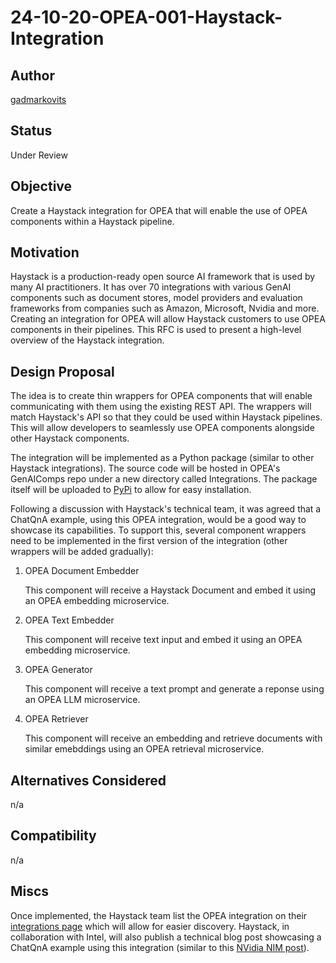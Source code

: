 # 24-10-20-OPEA-001-Haystack-Integration

## Author

[gadmarkovits](https://github.com/gadmarkovits)

## Status

Under Review

## Objective

Create a Haystack integration for OPEA that will enable the use of OPEA components within a Haystack pipeline.

## Motivation

Haystack is a production-ready open source AI framework that is used by many AI practitioners. It has over 70 integrations with various GenAI components such as document stores, model providers and evaluation frameworks from companies such as Amazon, Microsoft, Nvidia and more. Creating an integration for OPEA will allow Haystack customers to use OPEA components in their pipelines. This RFC is used to present a high-level overview of the Haystack integration. 

## Design Proposal

The idea is to create thin wrappers for OPEA components that will enable communicating with them using the existing REST API. The wrappers will match Haystack's API so that they could be used within Haystack pipelines. This will allow developers to seamlessly use OPEA components alongside other Haystack components.

The integration will be implemented as a Python package (similar to other Haystack integrations). The source code will be hosted in OPEA's GenAIComps repo under a new directory called Integrations. The package itself will be uploaded to [PyPi](https://pypi.org/) to allow for easy installation.                 

Following a discussion with Haystack's technical team, it was agreed that a ChatQnA example, using this OPEA integration, would be a good way to showcase its capabilities. To support this, several component wrappers need to be implemented in the first version of the integration (other wrappers will be added gradually):

1. OPEA Document Embedder

    This component will receive a Haystack Document and embed it using an OPEA embedding microservice.

2. OPEA Text Embedder

    This component will receive text input and embed it using an OPEA embedding microservice.

3. OPEA Generator

    This component will receive a text prompt and generate a reponse using an OPEA LLM microservice.

4. OPEA Retriever

    This component will receive an embedding and retrieve documents with similar emebddings using an OPEA retrieval microservice. 

## Alternatives Considered

n/a

## Compatibility

n/a

## Miscs

Once implemented, the Haystack team list the OPEA integration on their [integrations page](https://haystack.deepset.ai/integrations) which will allow for easier discovery. Haystack, in collaboration with Intel, will also publish a technical blog post showcasing a ChatQnA example using this integration (similar to this [NVidia NIM post](https://haystack.deepset.ai/blog/haystack-nvidia-nim-rag-guide)).


